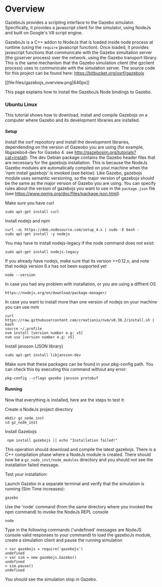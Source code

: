 # Overview

GazeboJs provides a scripting interface to the Gazebo simulator. Specifically, it provides a javascript client for the simulator, using NodeJs and built on Google's V8 script engine.

GazeboJs is a C++ addon to NodeJs that is loaded inside node process at runtime (using the `require` javascript function). Once loaded, it provides javascript functions that communicate with the Gazebo simultation server (the gzserver process) over the network, using the Gazebo transport library.
This is the same mechanism that the Gazebo simulation client (the gzclient process) uses to communicate with the simulation server.
The source code for this project can be found here: <https://bitbucket.org/osrf/gazebojs>

[[file:files/gazebojs_overview.png|640px]]

This page explains how to install the GazeboJs Node bindings to Gazebo.




### Ubuntu Linux

This tutorial shows how to download, install and compile Gazebojs on a computer where Gazebo and its  development libraries are installed.

#### Setup

Install the osrf repository and install the development libraries, dependending on the version of Gazeobo you are using (for example, libgazebo4-dev for Gazebo 4. see http://gazebosim.org/tutorials?cat=install). The dev Debian package contains the Gazebo header files that are necessary for the gazebojs installation. This is because the NodeJs Gazebo modules are automatically compiled on your machine when the 'npm install gazebojs' is invoked (see below).
Like Gazebo, gazebojs module uses semantic versioning, so the major version of gazebojs should be the same as the major version of Gazebo you are using. You can specify rules about the version of gazebojs you want to use in the `package.json` file (see https://www.npmjs.org/doc/files/package.json.html).

Make sure you have curl

    sudo apt-get install curl

Install nodejs and npm

    curl -sL https://deb.nodesource.com/setup_4.x | sudo -E bash -
    sudo apt-get install -y nodejs

You may have to install nodejs-legacy if the node command does not exist:

    sudo apt-get install nodejs-legacy

If you already have nodejs, make sure that its version >=0.12.x, and note that nodejs version 6.x has not been supported yet

    node --version
    
In case you had any problem with installation, or you are using a diffrent OS

    https://nodejs.org/en/download/package-manager/

In case you want to install more than one version of nodejs on your machine you can use nvm

    curl https://raw.githubusercontent.com/creationix/nvm/v0.30.2/install.sh | bash
    source ~/.profile
    nvm install [version number e.g: v5]
    nvm use [version number e.g: v5]
 
Install jansson (JSON library)

    sudo apt-get install libjansson-dev

Make sure that these packages can be found in your pkg-config path. You can check this by executing this command without any error:

    pkg-config --cflags gazebo jansson protobuf


#### Running

Now that everything is installed, here are the steps to test it:


Create a NodeJs project directory
 
    mkdir gz_node_inst
    cd gz_node_inst


Install Gazebojs

     npm install gazebojs || echo "Installation failed!"

This operation should download and compile the latest gazebojs. There is a C++
compilation phase where a NodeJs module is created. There should now be a
`gz_node_inst/node_modules` directory and you should not see the installation
failed message.


Test your installation:

Launch Gazebo in a separate terminal and verify that the simulation is running (Sim Time increases):

    gazebo


Use the 'node' command (from the same directory where you invoked the npm
command) to invoke the NodeJs REPL console

    node

Type in the following commands ('undefined' messages are NodeJS console valid
responses to your command) to load the gazeboJs module, create a
simulation client and pause the running simulation

    > var gazebojs = require('gazebojs')
    undefined
    > var sim = new gazebojs.Gazebo()
    undefined
    > sim.pause()
    undefined

You should see the simulation stop in Gazebo.

